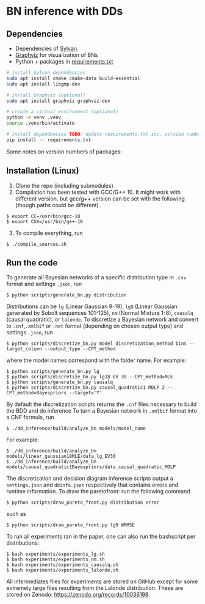 # BN inference with DDs

## Dependencies

- Dependencies of [Sylvan](https://github.com/trolando/sylvan).
- [Graphviz](https://graphviz.org/) for visualization of BNs
- Python + packages in [requirements.txt](requirements.txt)

```bash
# install Sylvan dependencies
sudo apt install cmake cmake-data build-essential
sudo apt install libgmp-dev

# install Graphviz (optional)
sudo apt install graphviz graphviz-dev

# create a virtual environment (optional)
python -m venv .venv
source .venv/bin/activate

# install dependencies TODO: update requirements.txt inc. version numbers
pip install -r requirements.txt
```

Some notes on version numbers of packages:

## Installation (Linux)

1. Clone the repo (including submodules)
2. Compilation has been tested with GCC/G++ 10. It might work with different version, but gcc/g++ version can be set with the following (though paths could be different).

```shell
$ export CC=/usr/bin/gcc-10
$ export CXX=/usr/bin/g++-10
```

3. To compile everything, run

```shell
$ ./compile_sources.sh
```

## Run the code

To generate all Bayesian networks of a specific distribution type in `.csv` format and settings `.json`, run

```shell
$ python scripts/generate_bn.py distribution
```
Distributions can be `lg` (Linear Gaussian 9-19), `lgS` (Linear Gaussian generated by Sobolt sequences 101-125), `nm` (Normal Mixture 1-8), `causalq` (causal quadratic), or `lalonde`. 
To discretize a Bayesian network and convert to `.cnf`,`.xmlbif` or `.net` format (depending on chosen output type) and settings `.json`, run

```shell
$ python scripts/discretize_bn.py model discretization_method bins --target_column --output_type --CPT_method
```
where the model names correspond with the folder name. For example:

```shell
$ python scripts/generate_bn.py lg 
$ python scripts/discretize_bn.py lg18 EV 30 --CPT_method=MLE 
$ python scripts/generate_bn.py causalq 
$ python scripts/discretize_bn.py causal_quadratic1 MDLP 2 --CPT_method=Bayespriors --target='Y' 
```
By default the discretization scripts returns the `.cnf` files necessary to build the BDD and do inference
To turn a Bayesian network in `.xmlbif` format into a CNF formula, run

```shell
$ ./dd_inference/build/analyze_bn models/model_name
```
For example:
```shell
$ ./dd_inference/build/analyze_bn models/linear_gaussian18MLE/data_lg_EV30
$ ./dd_inference/build/analyze_bn models/causal_quadratic1Bayespriors/data_causal_quadratic_MDLP
```

The discretization and decision diagram inference scripts output a `settings.json` and `ddinfo.json` respectively that contains errors and runtime information.
To draw the paretofront: run the following command

```shell
$ python scripts/draw_pareto_front.py distribution error
```
such as 
```shell
$ python scripts/draw_pareto_front.py lg9 WRMSE
```
To run all experiments ran in the paper, one can also run the bashscript per distributions:
```shell
$ bash experiments/experiments_lg.sh
$ bash experiments/experiments_nm.sh
$ bash experiments/experiments_causalq.sh
$ bash experiments/experiments_lalonde.sh
```

All intermediates files for experiments are stored on GitHub except for some extremely large files resulting from the Lalonde distribution. These are stored on Zenodo: https://zenodo.org/records/10036198.
